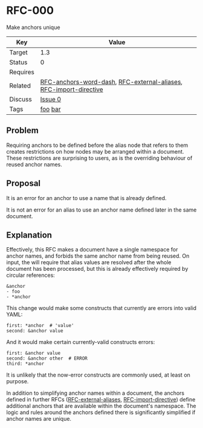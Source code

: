RFC-000
=======

Make anchors unique


| Key | Value |
| --- | --- |
| Target | 1.3 |
| Status | 0 |
| Requires | |
| Related | [RFC-anchors-word-dash](RFC-anchors-word-dash.md), [RFC-external-aliases](RFC-external-aliases.md), [RFC-import-directive](RFC-import-directive.md) |
| Discuss | [Issue 0](../../issues/0) |
| Tags | [foo]() [bar]() |


## Problem

Requiring anchors to be defined before the alias node that refers to them creates restrictions on how nodes may be arranged within a document.
These restrictions are surprising to users, as is the overriding behaviour of reused anchor names.


## Proposal

It is an error for an anchor to use a name that is already defined.

It is not an error for an alias to use an anchor name defined later in the same document.


## Explanation

Effectively, this RFC makes a document have a single namespace for anchor names, and forbids the same anchor name from being reused.
On input, the will require that alias values are resolved after the whole document has been processed, but this is already effectively required by circular references:

```
&anchor
- foo
- *anchor
```

This change would make some constructs that currently are errors into valid YAML:

```
first: *anchor  # 'value'
second: &anchor value
```

And it would make certain currently-valid constructs errors:

```
first: &anchor value
second: &anchor other  # ERROR
third: *anchor
```

It is unlikely that the now-error constructs are commonly used, at least on purpose.

In addition to simplifying anchor names within a document, the anchors defined in further RFCs ([RFC-external-aliases](RFC-external-aliases.md), [RFC-import-directive](RFC-import-directive.md)) define additional anchors that are available within the document's namespace.
The logic and rules around the anchors defined there is significantly simplified if anchor names are unique.
